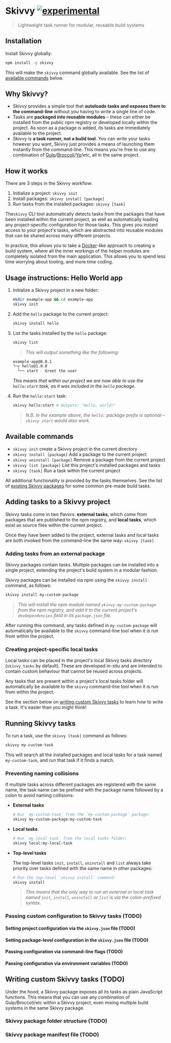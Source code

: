 # Skivvy [![experimental](http://badges.github.io/stability-badges/dist/experimental.svg)](http://github.com/badges/stability-badges)

> Lightweight task runner for modular, reusable build systems


## Installation

Install Skivvy globally:

```bash
npm install -g skivvy
```

This will make the `skivvy` command globally available. See the list of [available commands](#available-commands) below.


## Why Skivvy?

- Skivvy provides a simple tool that **autoloads tasks and exposes them to the command-line** without you having to write a single line of code.
- Tasks are **packaged into reusable modules** – these can either be installed from the public npm registry or developed locally within the project. As soon as a package is added, its tasks are immediately available to the project.
- Skivvy is **a task runner, not a build tool**. You can write your tasks however you want, Skivvy just provides a means of launching them instantly from the command-line. This means you're free to use any combination of [Gulp](http://gulpjs.com/)/[Broccoli](https://github.com/broccolijs/broccoli)/[Yo](https://github.com/yeoman/yo)/etc, all in the same project.


## How it works

There are 3 steps in the Skivvy workflow:

1. Initialize a project: `skivvy init`
2. Install packages: `skivvy install [package]`
3. Run tasks from the installed packages: `skivvy [task]`

The`skivvy` CLI tool automatically detects tasks from the packages that have been installed within the current project, as well as automatically loading any project-specific configuration for those tasks. This gives you instant access to your project's tasks, which are abstracted into reusable modules that can be shared across many different projects.

In practice, this allows you to take a [Docker](https://www.docker.com/)-like approach to creating a build system, where all the inner workings of the helper modules are completely isolated from the main application. This allows you to spend less time worrying about tooling, and more time coding.


## Usage instructions: Hello World app

1. Initialize a Skivvy project in a new folder:

    ```bash
    mkdir example-app && cd example-app
    skivvy init
    ```

2. Add the `hello` package to the current project:

    ```bash
    skivvy install hello
    ```

3. List the tasks installed by the `hello` package:

    ```bash
    skivvy list
    ```

    > _This will output something like the following:_
    ```bash
    example-app@0.0.1
    └─┬ hello@1.0.0
      └── start - Greet the user
    ```
    _This means that within our project we are now able to use the `hello:start` task, as it was included in the `hello` package._

4. Run the `hello:start` task:

    ```bash
    skivvy hello:start # Outputs: "Hello, world!"
    ```
    > _N.B. In the example above, the `hello:` package prefix is optional – `skivvy start` would also work._


## Available commands

- `skivvy init` create a Skivvy project in the current directory
- `skivvy install [package]` Add a package to the current project
- `skivvy uninstall [package]` Remove a package from the current project
- `skivvy list [package]` List this project's installed packages and tasks
- `skivvy [task]` Run a task within the current project

All additional functionality is provided by the tasks themselves. See the list of [existing Skivvy packages](#) for some common pre-made build tasks.


## Adding tasks to a Skivvy project

Skivvy tasks come in two flavors: **external tasks**, which come from packages that are published to the npm registry, and **local tasks**, which exist as source files within the current project.

Once they have been added to the project, external tasks and local tasks are both invoked from the command-line the same way: `skivvy [task]`


### Adding tasks from an external package

Skivvy packages contain tasks. Multiple packages can be installed into a single project, extending the project's build system in a modular fashion.

Skivvy packages can be installed via npm using the `skivvy install` command, as follows:

```bash
skivvy install my-custom-package
```

> _This will install the npm module named `skivvy-my-custom-package` from the npm registry, and add it to the current project's `devDependencies` field in its `package.json` file._

After running this command, any tasks defined in `my-custom-package` will automatically be available to the `skivvy` command-line tool when it is run from within the project.


### Creating project-specific local tasks

Local tasks can be placed in the project's local Skivvy tasks directory (`skivvy_tasks` by default). These are developed in-situ and are intended to contain custom behaviour that cannot be reused across projects.

Any tasks that are present within a project's local tasks folder will automatically be available to the `skivvy` command-line tool when it is run from within the project.

See the section below on [writing custom Skivvy tasks](#writing-custom-skivvy-tasks) to learn how to write a task. It's easier than you might think!


## Running Skivvy tasks

To run a task, use the `skivvy [task]` command as follows:

```bash
skivvy my-custom-task
```

This will search all the installed packages and local tasks for a task named `my-custom-task`, and run that task if it finds a match.


### Preventing naming collisions

If multiple tasks across different packages are registered with the same name, the task name can be prefixed with the package name followed by a colon to avoid naming collisions:

- **External tasks**

	```bash
	# Run `my-custom-task` from the `my-custom-package` package:
	skivvy my-custom-package:my-custom-task
	```

- **Local tasks**

	```bash
	# Run `my-local-task` from the local tasks folder:
	skivvy local:my-local-task
	```

- **Top-level tasks**

	The top-level tasks `init`, `install`, `uninstall` and `list` always take priority over tasks defined with the same name in other packages:
	
	```bash
	# Run the top-level `skivvy install` command:
	skivvy install
	```

	> _This means that the only way to run an external or local task named `init`, `install`, `uninstall` or `list` is via the colon-prefixed syntax._


### Passing custom configuration to Skivvy tasks (TODO)


#### Setting project configuration via the `skivvy.json` file (TODO)


#### Setting package-level configuration in the `skivvy.json` file (TODO)


#### Passing configuration via command-line flags (TODO)


#### Passing configuration via environment variables (TODO)


## Writing custom Skivvy tasks (TODO)

Under the hood, a Skivvy package exposes all its tasks as plain JavaScript functions. This means that you can use any combination of Gulp/Broccoli/etc within a Skivvy project, even mixing multiple build systems in the same Skivvy package.


### Skivvy package folder structure (TODO)


### Skivvy package manifest file (TODO)
